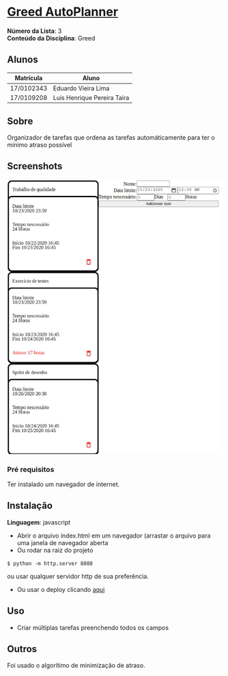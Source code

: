 # [Greed AutoPlanner](https://projeto-de-algoritmos.github.io/Greed_Auto_Planner/)

**Número da Lista**: 3<br>
**Conteúdo da Disciplina**: Greed<Xbr>

## Alunos
|Matrícula | Aluno |
| -- | -- |
| 17/0102343  |  Eduardo Vieira Lima |
| 17/0109208  |  Luis Henrique Pereira Taira |

## Sobre 
Organizador de tarefas que ordena as tarefas automáticamente para ter o mínimo atraso possível

## Screenshots

![](assets/screenshot1.png)

### Pré requisitos
Ter instalado um navegador de internet.

## Instalação 
**Linguagem**: javascript<br>

* Abrir o arquivo index.html em um navegador (arrastar o arquivo para uma janela de navegador aberta
* Ou rodar na raiz do projeto
```
$ python -m http.server 8080
```
ou usar qualquer servidor http de sua preferência.
* Ou usar o deploy clicando [aqui](https://projeto-de-algoritmos.github.io/Greed_Auto_Planner/)

## Uso 
* Criar múltiplas tarefas preenchendo todos os campos

## Outros 
Foi usado o algorítimo de minimização de atraso.
